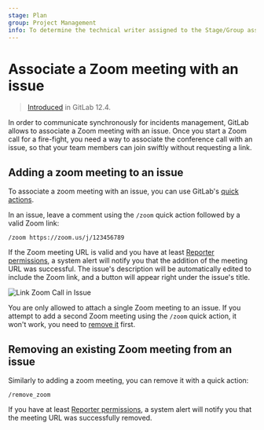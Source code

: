 ```yaml
---
stage: Plan
group: Project Management
info: To determine the technical writer assigned to the Stage/Group associated with this page, see https://about.gitlab.com/handbook/engineering/ux/technical-writing/#assignments
---
```


# Associate a Zoom meeting with an issue

> [Introduced](https://gitlab.com/gitlab-org/gitlab/-/merge_requests/16609) in GitLab 12.4.

In order to communicate synchronously for incidents management,
GitLab allows to associate a Zoom meeting with an issue.
Once you start a Zoom call for a fire-fight, you need a way to
associate the conference call with an issue, so that your team
members can join swiftly without requesting a link.

## Adding a zoom meeting to an issue

To associate a zoom meeting with an issue, you can use GitLab's
[quick actions](../quick_actions.md#quick-actions-for-issues-merge-requests-and-epics).

In an issue, leave a comment using the `/zoom` quick action followed by a valid Zoom link:

```shell
/zoom https://zoom.us/j/123456789
```

If the Zoom meeting URL is valid and you have at least [Reporter permissions](../../permissions.md),
a system alert will notify you that the addition of the meeting URL was successful.
The issue's description will be automatically edited to include the Zoom link, and a button will
appear right under the issue's title.

![Link Zoom Call in Issue](img/zoom-quickaction-button.png)

You are only allowed to attach a single Zoom meeting to an issue. If you attempt
to add a second Zoom meeting using the `/zoom` quick action, it won't work, you
need to [remove it](#removing-an-existing-zoom-meeting-from-an-issue) first.

## Removing an existing Zoom meeting from an issue

Similarly to adding a zoom meeting, you can remove it with a quick action:

```shell
/remove_zoom
```

If you have at least [Reporter permissions](../../permissions.md),
a system alert will notify you that the meeting URL was successfully removed.
